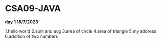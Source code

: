 # CSA09-JAVA
**day 1 18/7/2023**

1.hello world
2.sum and avg 
3.area of circle
4.area of triangle
5.my address
6.addition of two numbers

